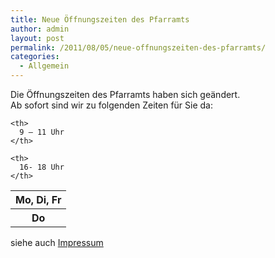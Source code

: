 ```yaml
---
title: Neue Öffnungszeiten des Pfarramts
author: admin
layout: post
permalink: /2011/08/05/neue-offnungszeiten-des-pfarramts/
categories:
  - Allgemein
---
```

Die Öffnungszeiten des Pfarramts haben sich geändert.  
Ab sofort sind wir zu folgenden Zeiten für Sie da:

<table  style="width:40%" border="0">
  <tr>
    <th>
      Mo, Di, Fr
    </th>
    
    <th>
      9 – 11 Uhr
    </th>
  </tr>
  
  <tr>
    <th>
      Do
    </th>
    
    <th>
      16- 18 Uhr
    </th>
  </tr>
</table>

siehe auch [Impressum][1]

 [1]: http://www.ekg-heidelsheim.de/impressum/ "Impressum"